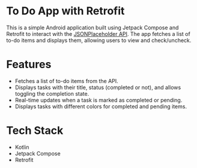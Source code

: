 # To Do App with Retrofit

This is a simple Android application built using Jetpack Compose and Retrofit to interact with the <a href = "https://jsonplaceholder.typicode.com/todos">JSONPlaceholder API</a>. The app fetches a list of to-do items and displays them, allowing users to view and check/uncheck.

# Features
- Fetches a list of to-do items from the API.
- Displays tasks with their title, status (completed or not), and allows toggling the completion state.
- Real-time updates when a task is marked as completed or pending.
- Displays tasks with different colors for completed and pending items.

# Tech Stack
- Kotlin
- Jetpack Compose
- Retrofit
